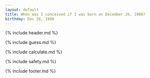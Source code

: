 ```yaml
---
layout: default
title: When was I conceived if I was born on December 26, 1908?
birthday: Dec 26, 1908
---
```


{% include header.md %}

{% include guess.md %}

{% include calculate.md %}

{% include safety.md %}

{% include footer.md %}



